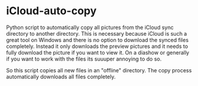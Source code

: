 # iCloud-auto-copy

Python script to automatically copy all pictures from the iCloud sync directory to another directory.
This is necessary because iCloud is such a great tool on Windows and there is no option to download the synced 
files completely. Instead it only downloads the preview pictures and it needs to fully download the picture if you 
want to view it. On a diashow or generally if you want to work with the files its suuuper annoying to do so. 

So this script copies all new files in an "offline" directory. The copy process automatically downloads all files completely. 

